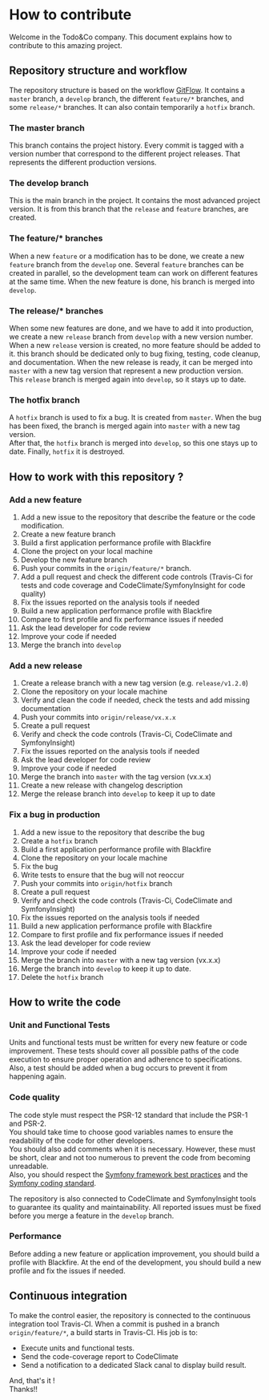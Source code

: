# How to contribute

Welcome in the Todo&Co company. This document explains how to contribute to this amazing
project.

## Repository structure and workflow
The repository structure is based on the workflow
[GitFlow](https://www.atlassian.com/fr/git/tutorials/comparing-workflows/gitflow-workflow#:~:text=Le%20workflow%20Gitflow%20global%20est,cr%C3%A9%C3%A9es%20%C3%A0%20partir%20de%20develop).
It contains a `master` branch, a `develop` branch, the different `feature/*` branches, and
some `release/*` branches. It can also contain temporarily a `hotfix` branch.

### The master branch
This branch contains the project history. Every commit is tagged with a version number that
correspond to the different project releases. That represents the different production versions.

### The develop branch
This is the main branch in the project. It contains the most advanced project version.
It is from this branch that the `release` and `feature` branches, are created.

### The feature/* branches
When a new `feature` or a modification has to be done, we create a new `feature` branch from
the `develop` one. Several `feature` branches can be created in parallel, so the development
team can work on different features at the same time. When the new feature is done, his branch
is merged into `develop`.

### The release/* branches
When some new features are done, and we have to add it into production, we create a new `release`
branch from `develop` with a new version number. When a new `release` version is created, no more
feature should be added to it. this branch should be dedicated only to bug fixing, testing, code
cleanup, and documentation. When the new release is ready, it can be merged into `master` with a
new tag version that represent a new production version.  
This `release` branch is merged again into `develop`, so it stays up to date.

### The hotfix branch
A `hotfix` branch is used to fix a bug. It is created from `master`. When the bug has been fixed,
the branch is merged again into `master` with a new tag version.  
After that, the `hotfix` branch is merged into `develop`, so this one stays up to date.
Finally, `hotfix` it is destroyed.

## How to work with this repository ?

### Add a new feature

1. Add a new issue to the repository that describe the feature or the code modification.
1. Create a new feature branch
1. Build a first application performance profile with Blackfire
1. Clone the project on your local machine
1. Develop the new feature branch
1. Push your commits in the `origin/feature/*` branch.
1. Add a pull request and check the different code controls (Travis-Ci for tests and code
   coverage and CodeClimate/SymfonyInsight for code quality)
1. Fix the issues reported on the analysis tools if needed
1. Build a new application performance profile with Blackfire
1. Compare to first profile and fix performance issues if needed
1. Ask the lead developer for code review
1. Improve your code if needed 
1. Merge the branch into `develop`

### Add a new release

1. Create a release branch with a new tag version (e.g. `release/v1.2.0`)
1. Clone the repository on your locale machine
1. Verify and clean the code if needed, check the tests and add missing documentation
1. Push your commits into `origin/release/vx.x.x`
1. Create a pull request 
1. Verify and check the code controls (Travis-Ci, CodeClimate and SymfonyInsight)
1. Fix the issues reported on the analysis tools if needed
1. Ask the lead developer for code review
1. Improve your code if needed
1. Merge the branch into `master` with the tag version (vx.x.x)
1. Create a new release with changelog description
1. Merge the release branch into `develop` to keep it up to date

### Fix a bug in production

1. Add a new issue to the repository that describe the bug
1. Create a `hotfix` branch
1. Build a first application performance profile with Blackfire
1. Clone the repository on your locale machine
1. Fix the bug
1. Write tests to ensure that the bug will not reoccur
1. Push your commits into `origin/hotfix` branch
1. Create a pull request
1. Verify and check the code controls (Travis-Ci, CodeClimate and SymfonyInsight)
1. Fix the issues reported on the analysis tools if needed
1. Build a new application performance profile with Blackfire
1. Compare to first profile and fix performance issues if needed
1. Ask the lead developer for code review
1. Improve your code if needed
1. Merge the branch into `master` with a new tag version (vx.x.x)
1. Merge the branch into `develop` to keep it up to date.
1. Delete the `hotfix` branch

## How to write the code

### Unit and Functional Tests

Units and functional tests must be written for every new feature or code improvement. These tests
should cover all possible paths of the code execution to ensure proper operation and adherence to
specifications.  
Also, a test should be added when a bug occurs to prevent it from happening again.

### Code quality

The code style must respect the PSR-12 standard that include the PSR-1 and PSR-2.  
You should take time to choose good variables names to ensure the readability of the code for
other developers.  
You should also add comments when it is necessary. However, these must be short, clear and not
too numerous to prevent the code from becoming unreadable.  
Also, you should respect the [Symfony framework best practices](https://symfony.com/doc/4.4/best_practices.html)
and the [Symfony coding standard](https://symfony.com/doc/4.4/contributing/code/standards.html).

The repository is also connected to CodeClimate and SymfonyInsight tools to guarantee its quality
and maintainability. All reported issues must be fixed before you merge a feature in the
`develop` branch.

### Performance

Before adding a new feature or application improvement, you should build a profile with Blackfire.
At the end of the development, you should build a new profile and fix the issues if needed.

## Continuous integration

To make the control easier, the repository is connected to the continuous integration tool
Travis-CI. When a commit is pushed in a branch `origin/feature/*`, a build starts in Travis-CI.
His job is to:
- Execute units and functional tests.
- Send the code-coverage report to CodeClimate
- Send a notification to a dedicated Slack canal to display build result.

And, that's it !  
Thanks!!
